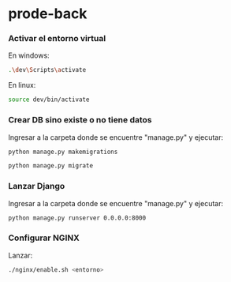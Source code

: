 # prode-back

### Activar el entorno virtual
En windows:
```sh
.\dev\Scripts\activate
```
En linux:
```sh
source dev/bin/activate
```

### Crear DB sino existe o no tiene datos
Ingresar a la carpeta donde se encuentre "manage.py" y ejecutar:
```sh
python manage.py makemigrations
```
```sh
python manage.py migrate
```

### Lanzar Django
Ingresar a la carpeta donde se encuentre "manage.py" y ejecutar:
```sh
python manage.py runserver 0.0.0.0:8000
```

### Configurar NGINX
Lanzar:
```sh
./nginx/enable.sh <entorno>
```